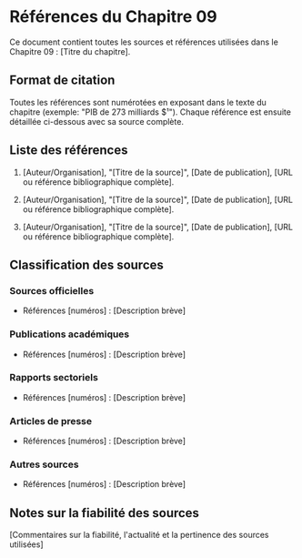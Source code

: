 # Références du Chapitre 09

Ce document contient toutes les sources et références utilisées dans le Chapitre 09 : [Titre du chapitre].

## Format de citation

Toutes les références sont numérotées en exposant dans le texte du chapitre (exemple: "PIB de 273 milliards $¹").
Chaque référence est ensuite détaillée ci-dessous avec sa source complète.

## Liste des références

1. [Auteur/Organisation], "[Titre de la source]", [Date de publication], [URL ou référence bibliographique complète].

2. [Auteur/Organisation], "[Titre de la source]", [Date de publication], [URL ou référence bibliographique complète].

3. [Auteur/Organisation], "[Titre de la source]", [Date de publication], [URL ou référence bibliographique complète].

## Classification des sources

### Sources officielles
- Références [numéros] : [Description brève]

### Publications académiques
- Références [numéros] : [Description brève]

### Rapports sectoriels
- Références [numéros] : [Description brève]

### Articles de presse
- Références [numéros] : [Description brève]

### Autres sources
- Références [numéros] : [Description brève]

## Notes sur la fiabilité des sources

[Commentaires sur la fiabilité, l'actualité et la pertinence des sources utilisées]
